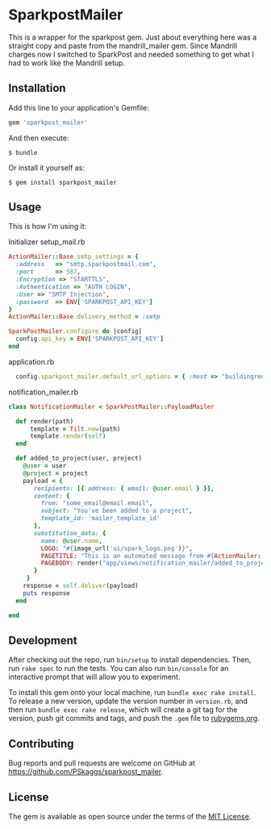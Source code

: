# SparkpostMailer

This is a wrapper for the sparkpost gem.  Just about everything here was a straight copy and paste from the mandrill_mailer gem.  Since Mandrill charges now I switched to SparkPost and needed something to get what I had to work like the Mandrill setup.

## Installation

Add this line to your application's Gemfile:

```ruby
gem 'sparkpost_mailer'
```

And then execute:

    $ bundle

Or install it yourself as:

    $ gem install sparkpost_mailer

## Usage

This is how I'm using it:

Initializer
setup_mail.rb

```ruby
ActionMailer::Base.smtp_settings = {
  :address   => "smtp.sparkpostmail.com",
  :port      => 587,
  :Encryption => "STARTTLS",
  :Authentication => "AUTH LOGIN",
  :User => "SMTP_Injection",
  :password  => ENV['SPARKPOST_API_KEY']
}
ActionMailer::Base.delivery_method = :smtp

SparkPostMailer.configure do |config|
  config.api_key = ENV['SPARKPOST_API_KEY']
end
```
application.rb
```ruby
  config.sparkpost_mailer.default_url_options = { :host => "buildingrenewal.org" }
```
notification_mailer.rb
```ruby
class NotificationMailer < SparkPostMailer::PayloadMailer

  def render(path)
      template = Tilt.new(path)
      template.render(self)
  end

  def added_to_project(user, project)
    @user = user
    @project = project
    payload = {
       recipients: [{ address: { email: @user.email } }],
       content: {
         from: "some_email@email.email",
         subject: "You've been added to a project",
         template_id: 'mailer_template_id'
       },
       substitution_data: {
         name: @user.name,
         LOGO: "#{image_url('ui/spark_logo.png')}",
         PAGETITLE: "This is an automated message from #{ActionMailer::Base.default_url_options[:host]}",
         PAGEBODY: render("app/views/notification_mailer/added_to_project.html.slim")
       }
     }
    response = self.deliver(payload)
    puts response
  end

end
```

## Development

After checking out the repo, run `bin/setup` to install dependencies. Then, run `rake spec` to run the tests. You can also run `bin/console` for an interactive prompt that will allow you to experiment.

To install this gem onto your local machine, run `bundle exec rake install`. To release a new version, update the version number in `version.rb`, and then run `bundle exec rake release`, which will create a git tag for the version, push git commits and tags, and push the `.gem` file to [rubygems.org](https://rubygems.org).

## Contributing

Bug reports and pull requests are welcome on GitHub at https://github.com/PSkaggs/sparkpost_mailer.


## License

The gem is available as open source under the terms of the [MIT License](http://opensource.org/licenses/MIT).
